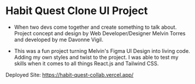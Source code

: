 # Habit Quest Clone UI Project

- When two devs come together and create something to talk about. Project concept and design by Web Developer/Designer Melvin Torres and developed by me Davonne Vigil.

- This was a fun project turning Melvin's Figma UI Design into living code. Adding my own styles and twist to the project. I was able to test my skills when it comes to all things React.js and Tailwind CSS.

Deployed Site: https://habit-quest-collab.vercel.app/
